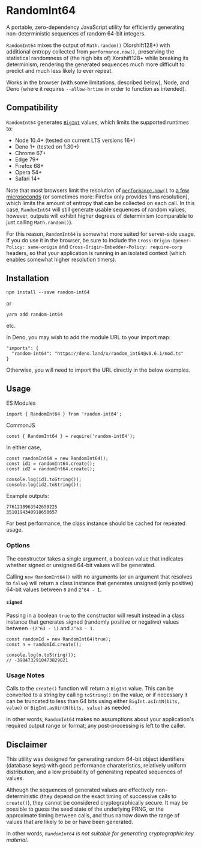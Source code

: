 # RandomInt64

A portable, zero-dependency JavaScript utility for efficiently generating
non-deterministic sequences of random 64-bit integers.

`RandomInt64` mixes the output of `Math.random()` (Xorshift128+) with
additional entropy collected from `performance.now()`, preserving the
statistical randomness of (the high bits of) Xorshift128+ while breaking its
determinism, rendering the generated sequences much more difficult to predict
and much less likely to ever repeat.

Works in the browser (with some limitations, described below), Node, and Deno
(where it requires `--allow-hrtime` in order to function as intended).

## Compatibility

`RandomInt64` generates
[`BigInt`](https://developer.mozilla.org/en-US/docs/Web/JavaScript/Reference/Global_Objects/BigInt)
values, which limits the supported runtimes to:

- Node 10.4+ (tested on current LTS versions 16+)
- Deno 1+ (tested on 1.30+)
- Chrome 67+
- Edge 79+
- Firefox 68+
- Opera 54+
- Safari 14+

Note that most browsers limit the resolution of
[`performance.now()`](https://developer.mozilla.org/en-US/docs/Web/API/Performance/now) to
[a few microseconds](https://developer.mozilla.org/en-US/docs/Web/API/Performance/now#security_requirements)
(or sometimes more: Firefox only provides 1 ms resolution), which limits the
amount of entropy that can be collected on each call. In this case,
`RandomInt64` will still generate usable sequences of random values, however,
outputs will exhibit higher degrees of determinism (comparable to just calling
`Math.random()`).

For this reason, `RandomInt64` is somewhat more suited for server-side usage.
If you do use it in the browser, be sure to include the
`Cross-Origin-Opener-Policy: same-origin` and
`Cross-Origin-Embedder-Policy: require-corp` headers, so that your application
is running in an isolated context (which enables somewhat higher resolution
timers).

## Installation

```
npm install --save random-int64
```

or

```
yarn add random-int64
```

etc.

In Deno, you may wish to add the module URL to your import map:

```
"imports": {
  "random-int64": "https://deno.land/x/random_int64@v0.6.1/mod.ts"
}
```

Otherwise, you will need to import the URL directly in the below examples.

## Usage

ES Modules

```
import { RandomInt64 } from 'random-int64';
```

CommonJS

```
const { RandomInt64 } = require('random-int64');
```

In either case,

```
const randomInt64 = new RandomInt64();
const id1 = randomInt64.create();
const id2 = randomInt64.create();

console.log(id1.toString());
console.log(id2.toString());
```

Example outputs:

```
7761218963542659225
3510194340918650657
```

For best performance, the class instance should be cached for repeated usage.

### Options

The constructor takes a single argument, a boolean value that indicates whether
signed or unsigned 64-bit values will be generated.

Calling `new RandomInt64()` with no arguments (or an argument that resolves to
`false`) will return a class instance that generates unsigned (only positive)
64-bit values between `0` and `2^64 - 1`.

#### `signed`

Passing in a boolean `true` to the constructor will result instead in a class
instance that generates signed (randomly positive or negative) values between
`-(2^63 - 1)` and `2^63 - 1`.

```
const randomId = new RandomInt64(true);
const n = randomId.create();

console.log(n.toString());
// -3984732910473829021
```

### Usage Notes

Calls to the `create()` function will return a `BigInt` value. This can be
converted to a string by calling `toString()` on the value, or if necessary it
can be truncated to less than 64 bits using either `BigInt.asIntN(bits, value)`
or `BigInt.asUintN(bits, value)` as needed.

In other words, `RandomInt64` makes no assumptions about your application's
required output range or format; any post-processing is left to the caller.

## Disclaimer

This utility was designed for generating random 64-bit object identifiers
(database keys) with good performance charateristics, relatively uniform
distribution, and a low probability of generating repeated sequences of values.

Although the sequences of generated values are effectively non-deterministic
(they depend on the exact timing of successive calls to `create()`), they
cannot be considered cryptographically secure. It may be possible to guess
the seed state of the underlying PRNG, or the approximate timing between
calls, and thus narrow down the range of values that are likely to be or have
been generated.

In other words, *`RandomInt64` is not suitable for generating cryptographic
key material.*
